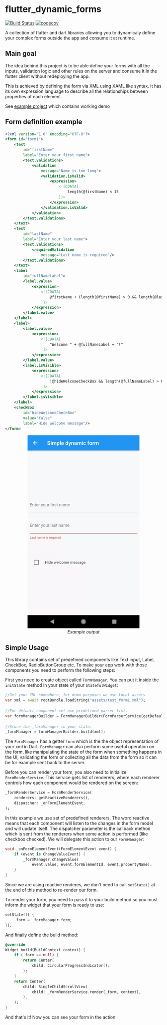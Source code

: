 # flutter_dynamic_forms

[![Build Status](https://travis-ci.com/OndrejKunc/flutter_dynamic_forms.svg?branch=master)](https://travis-ci.com/OndrejKunc/flutter_dynamic_forms)
[![codecov](https://codecov.io/gh/OndrejKunc/flutter_dynamic_forms/branch/master/graph/badge.svg)](https://codecov.io/gh/OndrejKunc/flutter_dynamic_forms)

A collection of flutter and dart libraries allowing you to dynamicaly define your complex forms outside the app and consume it at runtime.

## Main goal

The idea behind this project is to be able define your forms with all the inputs, validation logic and other rules on the server and consume it in the flutter client without redeploying the app.

This is achieved by defining the form via XML using XAML like syntax. It has its own expression language to describe all the relationships between properties of each element.

See [example project](packages/flutter_dynamic_forms/example) which contains working demo

## Form definition example

```xml
<?xml version="1.0" encoding="UTF-8"?>
<form id="form1">
    <text
        id="firstName"
        label="Enter your first name">
        <text.validations>
            <validation
                message="Name is too long">
                <validation.isValid>
                    <expression>
                        <![CDATA[
                            length(@firstName) < 15
                        ]]>
                    </expression>
                </validation.isValid>
            </validation>
        </text.validations>
    </text>
    <text
        id="lastName"
        label="Enter your last name">
        <text.validations>
            <requiredValidation
                message="Last name is required"/>
        </text.validations>
    </text>
    <label
        id="fullNameLabel">
        <label.value>
            <expression>
                <![CDATA[
                    @firstName + (length(@firstName) > 0 && length(@lastName) > 0 ? " " : "") + @lastName
                ]]>
            </expression>
        </label.value>
    </label>
    <label>
        <label.value>
            <expression>
                <![CDATA[
                    "Welcome " + @fullNameLabel + "!"
                ]]>
            </expression>
        </label.value>
        <label.isVisible>
            <expression>
                <![CDATA[
                    !@hideWelcomeCheckBox && length(@fullNameLabel) > 0
                ]]>
            </expression>
        </label.isVisible>
    </label>
    <checkBox
        id="hideWelcomeCheckBox"
        value="false"
        label="Hide welcome message"/>
</form>
```


<div align="center">
  <img src="docs/simple_form.gif" alt="An animated gif showing example output" />
  <br />
  <em>Example output</em>
</div>

## Simple Usage

This library contains set of predefined components like Text input, Label, CheckBox, RadioButtonGroup etc. To make your app work with those components you need to perform the following steps:

First you need to create object called `FormManager`. You can put it inside the `initState` method in your state of your `StatefulWidget`:
```dart
//Get your XML somewhere, for demo purposes we use local assets
var xml = await rootBundle.loadString("assets/test_form1.xml");

//For default component set use predefined parser list.
var formManagerBuilder = FormManagerBuilder(FormParserService(getDefaultParserList()));

//Store the _formManager in your state.
_formManager = formManagerBuilder.build(xml);
```
The `FormManager` has a getter `form` which is the the object representation of your xml in Dart. `FormManager` can also perform some useful operation on the form, like manipulating the state of the form when something happens in the UI, validating the form or collecting all the data from the form so it can be for example sent back to the server.


Before you can render your form, you also need to initialize `FormRenderService`. This service gets list of renderers, where each renderer controls how each component would be rendered on the screen:
```dart
_formRenderService = FormRenderService(
    renderers: getReactiveRenderers(),
    dispatcher: _onFormElementEvent,
);
```
In this example we use set of predefined renderers. The word reactive means that each component will listen to the changes in the form model and will update itself. The dispatcher parameter is the callback method which is sent from the renderers when some action is performed (like checkbox checked). We will delegate this action to our `FormManager`:

```dart
void _onFormElementEvent(FormElementEvent event) {
    if (event is ChangeValueEvent) {
        _formManager.changeValue(
            event.value, event.formElementId, event.propertyName);
    }
}
```
Since we are using reactive renderes, we don't need to call `setState()` at the end of this method to re-render our form.

To render your form, you need to pass it to your build method so you must inform the widget that your form is ready to use:
```dart
setState(() {
    _form = _formManager.form;
});
```

And finally define the build method:

```dart
@override
Widget build(BuildContext context) {
    if (_form == null) {
        return Center(
            child: CircularProgressIndicator(),
        );
    }
    return Center(
        child: SingleChildScrollView(
            child: _formRenderService.render(_form, context),
        ),
    );
}
```

And that's it! Now you can see your form in the action.